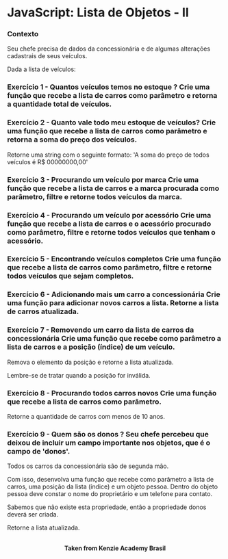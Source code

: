 <h1>JavaScript: Lista de Objetos - II</h1>

<h3>Contexto</h3>
Seu chefe precisa de dados da concessionária e de algumas alterações cadastrais de seus veículos.

Dada a lista de veículos:


<h3>Exercício 1 - Quantos veículos temos no estoque ?
Crie uma função que recebe a lista de carros como parâmetro e retorna a quantidade total de veículos.</h3>

<h3>Exercício 2 - Quanto vale todo meu estoque de veículos?
Crie uma função que recebe a lista de carros como parâmetro e retorna a soma do preço dos veículos.</h3>

Retorne uma string com o seguinte formato: 'A soma do preço de todos veículos é R$ 00000000,00'

<h3>Exercício 3 - Procurando um veículo por marca
Crie uma função que recebe a lista de carros e a marca procurada como parâmetro, filtre e retorne todos veículos da marca.</h3>

<h3>Exercício 4 - Procurando um veículo por acessório
Crie uma função que recebe a lista de carros e o acessório procurado como parâmetro, filtre e retorne todos veículos que tenham o acessório.</h3>

<h3>Exercício 5 - Encontrando veículos completos
Crie uma função que recebe a lista de carros como parâmetro, filtre e retorne todos veículos que sejam completos.</h3>

<h3>Exercício 6 - Adicionando mais um carro a concessionária
Crie uma função para adicionar novos carros a lista. Retorne a lista de carros atualizada.</h3>

<h3>Exercício 7 - Removendo um carro da lista de carros da concessionária
Crie uma função que recebe como parâmetro a lista de carros e a posição (índice) de um veículo.</h3>

Remova o elemento da posição e retorne a lista atualizada.

Lembre-se de tratar quando a posição for inválida.

<h3>Exercício 8 - Procurando todos carros novos
Crie uma função que recebe a lista de carros como parâmetro.</h3>

Retorne a quantidade de carros com menos de 10 anos.

<h3>Exercício 9 - Quem são os donos ?
Seu chefe percebeu que deixou de incluir um campo importante nos objetos, que é o campo de 'donos'.</h3>

Todos os carros da concessionária são de segunda mão.

Com isso, desenvolva uma função que recebe como parâmetro a lista de carros, uma posição da lista (índice) e um objeto pessoa. Dentro do objeto pessoa deve constar o nome do proprietário e um telefone para contato.

Sabemos que não existe esta propriedade, então a propriedade donos deverá ser criada.

Retorne a lista atualizada.
<br>
<br>

<p align="center"><b>Taken from Kenzie Academy Brasil</b></p>
